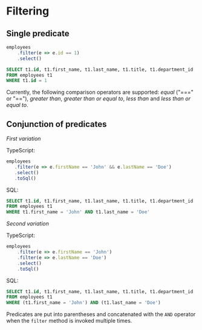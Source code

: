 # Filtering

## Single predicate

```typescript
employees
    .filter(e => e.id == 1)
    .select()
```

```sql
SELECT t1.id, t1.first_name, t1.last_name, t1.title, t1.department_id
FROM employees t1
WHERE t1.id = 1
```

Currently, the following comparison operators are supported: *equal* ("===" or "=="), *greater than*, *greater than or equal to*, *less than* and *less than or equal to*.

## Conjunction of predicates

*First variation*

TypeScript:
```typescript
employees
   .filter(e => e.firstName == 'John' && e.lastName == 'Doe')
   .select()
   .toSql()
```

SQL:
```sql
SELECT t1.id, t1.first_name, t1.last_name, t1.title, t1.department_id
FROM employees t1
WHERE t1.first_name = 'John' AND t1.last_name = 'Doe'
```

*Second variation*

TypeScript:
```typescript
employees
    .filter(e => e.firstName == 'John')
    .filter(e => e.lastName == 'Doe')
    .select()
    .toSql()
````

SQL:
```sql
SELECT t1.id, t1.first_name, t1.last_name, t1.title, t1.department_id
FROM employees t1
WHERE (t1.first_name = 'John') AND (t1.last_name = 'Doe')
```

Predicates are put into parentheses and concatenated with the `AND` operator when the `filter` method is invoked multiple times.